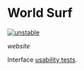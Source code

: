 World Surf
=============
<!--[![experimental](http://badges.github.io/stability-badges/dist/experimental.svg)](http://github.com/badges/stability-badges) <br>-->
[![unstable](http://badges.github.io/stability-badges/dist/unstable.svg)](http://github.com/badges/stability-badges) <br>
<!--[![stable](http://badges.github.io/stability-badges/dist/stable.svg)](http://github.com/badges/stability-badges) <br>-->
*website* <br>

Interface [usability tests](https://usabilityhub.com/). <br>